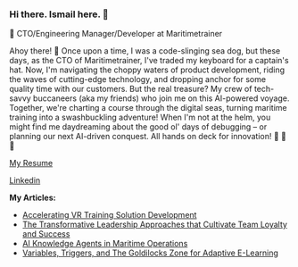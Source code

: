 ### Hi there. Ismail here. 👋
:dolphin: CTO/Engineering Manager/Developer at Maritimetrainer

Ahoy there! 🚢 Once upon a time, I was a code-slinging sea dog, but these days, as the CTO of Maritimetrainer, I've traded my keyboard for a captain's hat. Now, I'm navigating the choppy waters of product development, riding the waves of cutting-edge technology, and dropping anchor for some quality time with our customers. But the real treasure? My crew of tech-savvy buccaneers (aka my friends) who join me on this AI-powered voyage. Together, we're charting a course through the digital seas, turning maritime training into a swashbuckling adventure! When I'm not at the helm, you might find me daydreaming about the good ol' days of debugging – or planning our next AI-driven conquest. All hands on deck for innovation! :metal: :metal: :metal:

[My Resume](https://www.vibylabs.com/resume/)

[Linkedin](https://www.linkedin.com/in/ismailaksoy/)

**My Articles:**
* [Accelerating VR Training Solution Development](https://www.vibylabs.com/accelerating-vr-training-solution-development-validating-value-proposition-and-feature-set-with/)
* [The Transformative Leadership Approaches that Cultivate Team Loyalty and Success](https://www.vibylabs.com/building-a-culture-of-growth-the-transformative-leadership-approaches-that-cultivate-team-loyalty/)
* [AI Knowledge Agents in Maritime Operations](https://www.vibylabs.com/ai-knowledge-agents-in-maritime-operations/)
* [Variables, Triggers, and The Goldilocks Zone for Adaptive E-Learning](https://www.vibylabs.com/variables-triggers-and-the-goldilocks-zone-for-adaptive-e-learning/)

